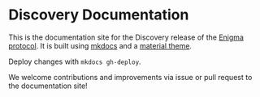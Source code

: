 # Discovery Documentation

This is the documentation site for the Discovery release of the [Enigma protocol](http://enigma.co). It is built using [mkdocs](https://www.mkdocs.org/) and a [material theme](https://squidfunk.github.io/mkdocs-material/). 

Deploy changes with `mkdocs gh-deploy`.

We welcome contributions and improvements via issue or pull request to the documentation site!
